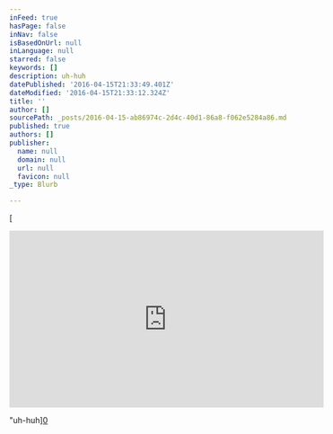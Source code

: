 ```yaml
---
inFeed: true
hasPage: false
inNav: false
isBasedOnUrl: null
inLanguage: null
starred: false
keywords: []
description: uh-huh
datePublished: '2016-04-15T21:33:49.401Z'
dateModified: '2016-04-15T21:33:12.324Z'
title: ''
author: []
sourcePath: _posts/2016-04-15-ab86974c-2d4c-40d1-86a8-f062e5284a86.md
published: true
authors: []
publisher:
  name: null
  domain: null
  url: null
  favicon: null
_type: Blurb

---
```

[

<iframe width="560" height="315" src="https://www.youtube.com/embed/GK8S9r8uVVI" frameborder="0" allowfullscreen="allowfullscreen" style=""></iframe>

"uh-huh][0]

[0]: href